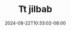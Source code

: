 --- 
title: "Tt jilbab"
description: "nonton bokeh Tt jilbab twitter   new"
date: 2024-08-22T10:33:02-08:00
file_code: "s3f5rigmxwql"
draft: false
cover: "k645bj2j5txsy05q.jpg"
tags: ["jilbab", "bokep-indo", "bokep-viral", "bokep-ig"]
length: 79
fld_id: "1484156"
foldername: "Adawiyah"
categories: ["Adawiyah"]
views: 4
---